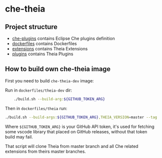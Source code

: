 # che-theia

## Project structure

- [che-plugins](./che-plugins) contains Eclipse Che plugins definition
- [dockerfiles](./dockerfiles) contains Dockerfiles
- [extensions](./extensions) contains Theia Extensions
- [plugins](./plugins) contains Theia Plugins

## How to build own che-theia image

First you need to build `che-theia-dev` image:

Run in `dockerfiles/theia-dev` dir:
```bash
    ./build.sh --build-arg:${GITHUB_TOKEN_ARG}
```

Then in `dockerfiles/theia` run:

```bash
./build.sh --build-args:${GITHUB_TOKEN_ARG},THEIA_VERSION=master --tag:next --branch:master --git-ref:refs\\/heads\\/master
```

Where `${GITHUB_TOKEN_ARG}` is your GitHub API token, it's used for fetching some vscode library that placed on GitHub releases, without that token build may fail.

That script will clone Theia from master branch and all Che related extensions from theirs master branches.
